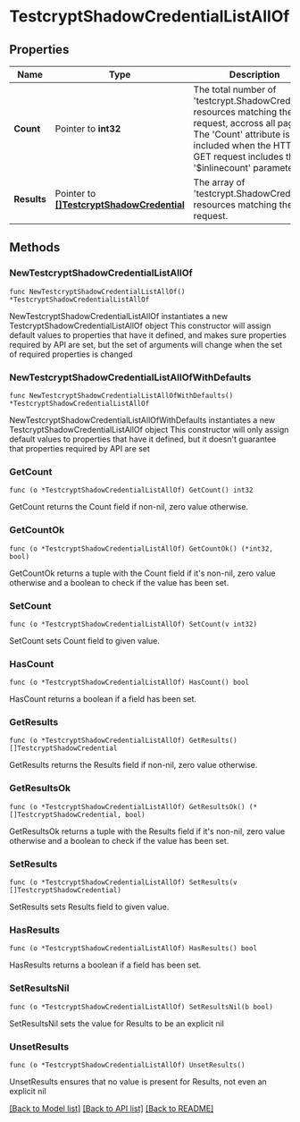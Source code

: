 # TestcryptShadowCredentialListAllOf

## Properties

Name | Type | Description | Notes
------------ | ------------- | ------------- | -------------
**Count** | Pointer to **int32** | The total number of &#39;testcrypt.ShadowCredential&#39; resources matching the request, accross all pages. The &#39;Count&#39; attribute is included when the HTTP GET request includes the &#39;$inlinecount&#39; parameter. | [optional] 
**Results** | Pointer to [**[]TestcryptShadowCredential**](testcrypt.ShadowCredential.md) | The array of &#39;testcrypt.ShadowCredential&#39; resources matching the request. | [optional] 

## Methods

### NewTestcryptShadowCredentialListAllOf

`func NewTestcryptShadowCredentialListAllOf() *TestcryptShadowCredentialListAllOf`

NewTestcryptShadowCredentialListAllOf instantiates a new TestcryptShadowCredentialListAllOf object
This constructor will assign default values to properties that have it defined,
and makes sure properties required by API are set, but the set of arguments
will change when the set of required properties is changed

### NewTestcryptShadowCredentialListAllOfWithDefaults

`func NewTestcryptShadowCredentialListAllOfWithDefaults() *TestcryptShadowCredentialListAllOf`

NewTestcryptShadowCredentialListAllOfWithDefaults instantiates a new TestcryptShadowCredentialListAllOf object
This constructor will only assign default values to properties that have it defined,
but it doesn't guarantee that properties required by API are set

### GetCount

`func (o *TestcryptShadowCredentialListAllOf) GetCount() int32`

GetCount returns the Count field if non-nil, zero value otherwise.

### GetCountOk

`func (o *TestcryptShadowCredentialListAllOf) GetCountOk() (*int32, bool)`

GetCountOk returns a tuple with the Count field if it's non-nil, zero value otherwise
and a boolean to check if the value has been set.

### SetCount

`func (o *TestcryptShadowCredentialListAllOf) SetCount(v int32)`

SetCount sets Count field to given value.

### HasCount

`func (o *TestcryptShadowCredentialListAllOf) HasCount() bool`

HasCount returns a boolean if a field has been set.

### GetResults

`func (o *TestcryptShadowCredentialListAllOf) GetResults() []TestcryptShadowCredential`

GetResults returns the Results field if non-nil, zero value otherwise.

### GetResultsOk

`func (o *TestcryptShadowCredentialListAllOf) GetResultsOk() (*[]TestcryptShadowCredential, bool)`

GetResultsOk returns a tuple with the Results field if it's non-nil, zero value otherwise
and a boolean to check if the value has been set.

### SetResults

`func (o *TestcryptShadowCredentialListAllOf) SetResults(v []TestcryptShadowCredential)`

SetResults sets Results field to given value.

### HasResults

`func (o *TestcryptShadowCredentialListAllOf) HasResults() bool`

HasResults returns a boolean if a field has been set.

### SetResultsNil

`func (o *TestcryptShadowCredentialListAllOf) SetResultsNil(b bool)`

 SetResultsNil sets the value for Results to be an explicit nil

### UnsetResults
`func (o *TestcryptShadowCredentialListAllOf) UnsetResults()`

UnsetResults ensures that no value is present for Results, not even an explicit nil

[[Back to Model list]](../README.md#documentation-for-models) [[Back to API list]](../README.md#documentation-for-api-endpoints) [[Back to README]](../README.md)


